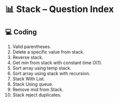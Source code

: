 # 📊 Stack – Question Index

## 💻 Coding
1. Valid parentheses.
2. Delete a specific value from stack.
3. Reverse stack.
4. Get min from stack with constant time O(1).
5. Sort array using temp stack.
6. Sort array using stack with recursion.
7. Stack With List.
8. Stack Using queue.
9. Remove mid from Stack.
10. Stack reject duplicates.
